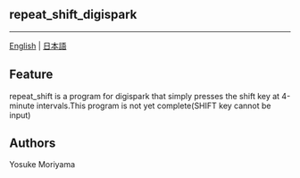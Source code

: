 ## repeat_shift_digispark

---

[English](README.md) | [日本語](README.ja.md)

## Feature

repeat_shift is a program  for digispark that simply presses the shift key at 4-minute intervals.This program is not yet complete(SHIFT key cannot be input)



## Authors

Yosuke Moriyama



